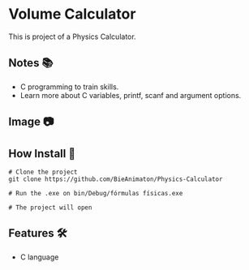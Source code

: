 # Volume Calculator

This is project of a Physics Calculator.

## Notes :books:
- C programming to train skills.
- Learn more about C variables, printf, scanf and argument options.

## Image :camera:


## How Install :bookmark_tabs:
```
# Clone the project
git clone https://github.com/BieAnimaton/Physics-Calculator

# Run the .exe on bin/Debug/fórmulas físicas.exe

# The project will open
```

## Features :hammer_and_wrench:
- C language